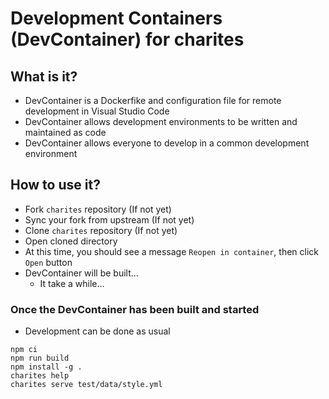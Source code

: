 # Development Containers (DevContainer) for charites

## What is it?

- DevContainer is a Dockerfike and configuration file for remote development in Visual Studio Code
- DevContainer allows development environments to be written and maintained as code
- DevContainer allows everyone to develop in a common development environment

## How to use it?

- Fork `charites` repository (If not yet)
- Sync your fork from upstream (If not yet)
- Clone `charites` repository (If not yet)
- Open cloned directory
- At this time, you should see a message `Reopen in container`, then click `Open` button
- DevContainer will be built...
  - It take a while...

### Once the DevContainer has been built and started

- Development can be done as usual

```
npm ci
npm run build
npm install -g .
charites help
charites serve test/data/style.yml
```

